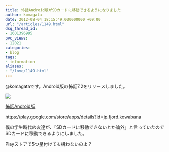 ```yaml
---
title: 怖話Android版がSDカードに移動できるようになりました
author: komagata
date: 2012-08-04 18:15:49.000000000 +09:00
url: "/articles/1149.html"
dsq_thread_id:
- 1601396995
pvc_views:
- 12021
categories:
- blog
tags:
- information
aliases:
- "/love/1149.html"
---
```

@komagataです。Android版の怖話7.2をリリースしました。


  <a href="https://play.google.com/store/apps/details?id=jp.fjord.kowabana"><img src="https://lh4.ggpht.com/UTYQFTJkZvIxsKdf4R1vs0_FcZlmksgydWuQZaadfShuXSEIRHN6ly0XFgksrHgtVvM" /></a>


[怖話Android版][1]
  
<https://play.google.com/store/apps/details?id=jp.fjord.kowabana>

僕の学生時代の友達が、「SDカードに移動できないとか論外」と言っていたのでSDカードに移動できるようにしました。

Playストアで5つ星付けても構わないのよ？

 [1]: https://play.google.com/store/apps/details?id=jp.fjord.kowabana